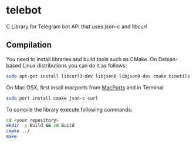 # telebot
C Library for Telegram bot API that uses json-c and libcurl

## Compilation
You need to install libraries and build tools such as CMake. 
On Debian-based Linux distributions you can do it as follows:
```sh
sudo apt-get install libcurl3-dev libjson0 libjson0-dev cmake binutils make
```
On Mac OSX, first insall macports from [MacPorts](https://www.macports.org/install.php) and in Terminal
```sh
sudo port install cmake json-c curl
```
To compile the library execute following commands:
```sh
cd <your repository>
mkdir -p Build && cd Build
cmake ../
make 
```
